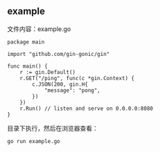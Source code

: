 ## example

文件内容：example.go

```
package main

import "github.com/gin-gonic/gin"

func main() {
    r := gin.Default()
    r.GET("/ping", func(c *gin.Context) {
        c.JSON(200, gin.H{
            "message": "pong",
        })
    })
    r.Run() // listen and serve on 0.0.0.0:8080
}
```

目录下执行，然后在浏览器查看：

```
go run example.go
```



